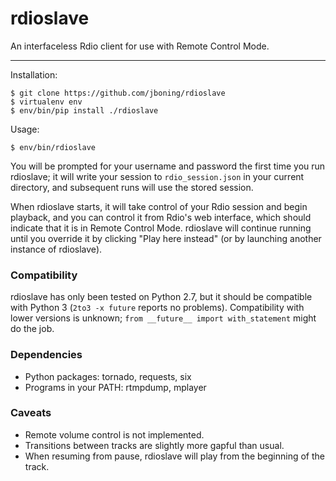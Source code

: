 # rdioslave

An interfaceless Rdio client for use with Remote Control Mode.

---

Installation:

    $ git clone https://github.com/jboning/rdioslave
    $ virtualenv env
    $ env/bin/pip install ./rdioslave

Usage:

    $ env/bin/rdioslave

You will be prompted for your username and password the first time you run
rdioslave; it will write your session to `rdio_session.json` in your current
directory, and subsequent runs will use the stored session.

When rdioslave starts, it will take control of your Rdio session and begin
playback, and you can control it from Rdio's web interface, which should
indicate that it is in Remote Control Mode. rdioslave will continue running
until you override it by clicking "Play here instead" (or by launching another
instance of rdioslave).

### Compatibility

rdioslave has only been tested on Python 2.7, but it should be compatible with
Python 3 (`2to3 -x future` reports no problems). Compatibility with lower
versions is unknown; `from __future__ import with_statement` might do the job.

### Dependencies

 - Python packages: tornado, requests, six
 - Programs in your PATH: rtmpdump, mplayer

### Caveats

 - Remote volume control is not implemented.
 - Transitions between tracks are slightly more gapful than usual.
 - When resuming from pause, rdioslave will play from the beginning of the track.
